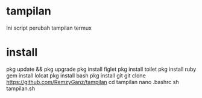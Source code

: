 # tampilan
Ini script perubah tampilan termux

# install
pkg update && pkg upgrade
pkg install figlet
pkg install toilet
pkg install ruby
gem install lolcat
pkg install bash
pkg install git
git clone https://github.com/RemzyGanz/tampilan
cd tampilan
nano .bashrc
sh tampilan.sh
